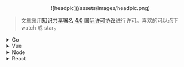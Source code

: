 <div align="center">![headpic](/assets/images/headpic.png)</div>

> 文章采用[知识共享署名 4.0 国际许可协议](https://creativecommons.org/licenses/by/4.0/deed.zh)进行许可。喜欢的可以点下 watch 或 star。

<details>
  <summary>Go</summary>

- [ ] [Go Learning Records](https://github.com/notCoolBean/StudyNotes/tree/master/Go)

</details>

<details>
  <summary>Vue</summary>

- [ ] [Vue From 0 To 1](https://github.com/notCoolBean/StudyNotes/tree/master/Vue)

</details>

<details>
  <summary>Node</summary>

- [ ] [Koa2 Learning Records](https://github.com/notCoolBean/StudyNotes/tree/master/Node)

</details>

<details>
  <summary>React</summary>

- [ ] [React From 0 To 1](https://github.com/notCoolBean/StudyNotes/tree/master/React)

</details>
